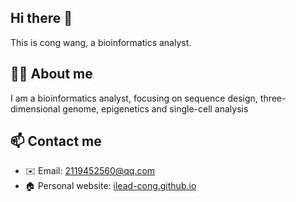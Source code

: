 ## Hi there 👋

This is cong wang, a bioinformatics analyst.

## 👨‍🎓 About me

I am a bioinformatics analyst, focusing on sequence design, three-dimensional genome, epigenetics and single-cell analysis

## 📫 Contact me

- ✉️ Email: [2119452560@qq.com](2119452560@qq.com)
- 🏠 Personal website: [ilead-cong.github.io](https://ilead-cong.github.io/)
